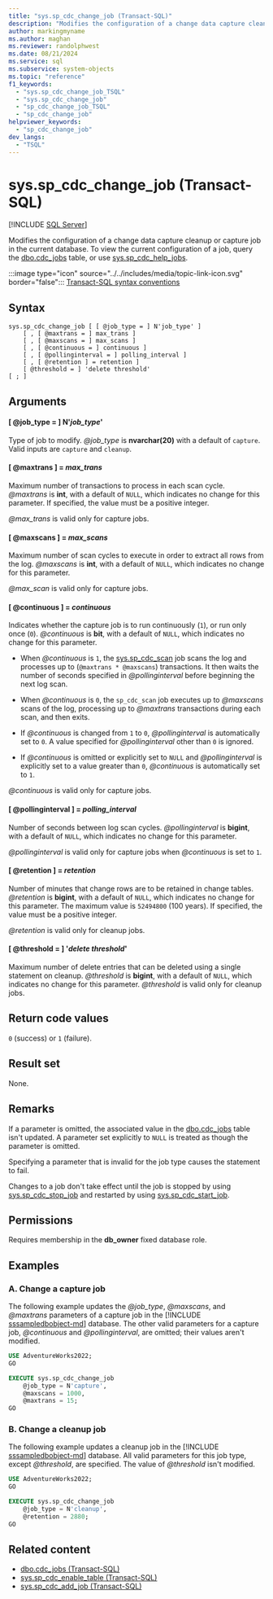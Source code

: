 ```yaml
---
title: "sys.sp_cdc_change_job (Transact-SQL)"
description: "Modifies the configuration of a change data capture cleanup or capture job in the current database."
author: markingmyname
ms.author: maghan
ms.reviewer: randolphwest
ms.date: 08/21/2024
ms.service: sql
ms.subservice: system-objects
ms.topic: "reference"
f1_keywords:
  - "sys.sp_cdc_change_job_TSQL"
  - "sys.sp_cdc_change_job"
  - "sp_cdc_change_job_TSQL"
  - "sp_cdc_change_job"
helpviewer_keywords:
  - "sp_cdc_change_job"
dev_langs:
  - "TSQL"
---
```

# sys.sp_cdc_change_job (Transact-SQL)

[!INCLUDE [SQL Server](../../includes/applies-to-version/sqlserver.md)]

Modifies the configuration of a change data capture cleanup or capture job in the current database. To view the current configuration of a job, query the [dbo.cdc_jobs](../system-tables/dbo-cdc-jobs-transact-sql.md) table, or use [sys.sp_cdc_help_jobs](sys-sp-cdc-help-jobs-transact-sql.md).

:::image type="icon" source="../../includes/media/topic-link-icon.svg" border="false"::: [Transact-SQL syntax conventions](../../t-sql/language-elements/transact-sql-syntax-conventions-transact-sql.md)

## Syntax

```syntaxsql
sys.sp_cdc_change_job [ [ @job_type = ] N'job_type' ]
    [ , [ @maxtrans = ] max_trans ]
    [ , [ @maxscans = ] max_scans ]
    [ , [ @continuous = ] continuous ]
    [ , [ @pollinginterval = ] polling_interval ]
    [ , [ @retention ] = retention ]
    [ @threshold = ] 'delete threshold'
[ ; ]
```

## Arguments

#### [ @job_type = ] N'*job_type*'

Type of job to modify. *@job_type* is **nvarchar(20)** with a default of `capture`. Valid inputs are `capture` and `cleanup`.

#### [ @maxtrans ] = *max_trans*

Maximum number of transactions to process in each scan cycle. *@maxtrans* is **int**, with a default of `NULL`, which indicates no change for this parameter. If specified, the value must be a positive integer.

*@max_trans* is valid only for capture jobs.

#### [ @maxscans ] = *max_scans*

Maximum number of scan cycles to execute in order to extract all rows from the log. *@maxscans* is **int**, with a default of `NULL`, which indicates no change for this parameter.

*@max_scan* is valid only for capture jobs.

#### [ @continuous ] = *continuous*

Indicates whether the capture job is to run continuously (`1`), or run only once (`0`). *@continuous* is **bit**, with a default of `NULL`, which indicates no change for this parameter.

- When *@continuous* is `1`, the [sys.sp_cdc_scan](sys-sp-cdc-scan-transact-sql.md) job scans the log and processes up to (`@maxtrans * @maxscans`) transactions. It then waits the number of seconds specified in *@pollinginterval* before beginning the next log scan.

- When *@continuous* is `0`, the `sp_cdc_scan` job executes up to *@maxscans* scans of the log, processing up to *@maxtrans* transactions during each scan, and then exits.

- If *@continuous* is changed from `1` to `0`, *@pollinginterval* is automatically set to `0`. A value specified for *@pollinginterval* other than `0` is ignored.

- If *@continuous* is omitted or explicitly set to `NULL` and *@pollinginterval* is explicitly set to a value greater than `0`, *@continuous* is automatically set to `1`.

*@continuous* is valid only for capture jobs.

#### [ @pollinginterval ] = *polling_interval*

Number of seconds between log scan cycles. *@pollinginterval* is **bigint**, with a default of `NULL`, which indicates no change for this parameter.

*@pollinginterval* is valid only for capture jobs when *@continuous* is set to `1`.

#### [ @retention ] = *retention*

Number of minutes that change rows are to be retained in change tables. *@retention* is **bigint**, with a default of `NULL`, which indicates no change for this parameter. The maximum value is `52494800` (100 years). If specified, the value must be a positive integer.

*@retention* is valid only for cleanup jobs.

#### [ @threshold = ] '*delete threshold*'

Maximum number of delete entries that can be deleted using a single statement on cleanup. *@threshold* is **bigint**, with a default of `NULL`, which indicates no change for this parameter. *@threshold* is valid only for cleanup jobs.

## Return code values

`0` (success) or `1` (failure).

## Result set

None.

## Remarks

If a parameter is omitted, the associated value in the [dbo.cdc_jobs](../system-tables/dbo-cdc-jobs-transact-sql.md) table isn't updated. A parameter set explicitly to `NULL` is treated as though the parameter is omitted.

Specifying a parameter that is invalid for the job type causes the statement to fail.

Changes to a job don't take effect until the job is stopped by using [sys.sp_cdc_stop_job](sys-sp-cdc-stop-job-transact-sql.md) and restarted by using [sys.sp_cdc_start_job](sys-sp-cdc-start-job-transact-sql.md).

## Permissions

Requires membership in the **db_owner** fixed database role.

## Examples

### A. Change a capture job

The following example updates the *@job_type*, *@maxscans*, and *@maxtrans* parameters of a capture job in the [!INCLUDE [sssampledbobject-md](../../includes/sssampledbobject-md.md)] database. The other valid parameters for a capture job, *@continuous* and *@pollinginterval*, are omitted; their values aren't modified.

```sql
USE AdventureWorks2022;
GO

EXECUTE sys.sp_cdc_change_job
    @job_type = N'capture',
    @maxscans = 1000,
    @maxtrans = 15;
GO
```

### B. Change a cleanup job

The following example updates a cleanup job in the [!INCLUDE [sssampledbobject-md](../../includes/sssampledbobject-md.md)] database. All valid parameters for this job type, except *@threshold*, are specified. The value of *@threshold* isn't modified.

```sql
USE AdventureWorks2022;
GO

EXECUTE sys.sp_cdc_change_job
    @job_type = N'cleanup',
    @retention = 2880;
GO
```

## Related content

- [dbo.cdc_jobs (Transact-SQL)](../system-tables/dbo-cdc-jobs-transact-sql.md)
- [sys.sp_cdc_enable_table (Transact-SQL)](sys-sp-cdc-enable-table-transact-sql.md)
- [sys.sp_cdc_add_job (Transact-SQL)](sys-sp-cdc-add-job-transact-sql.md)
